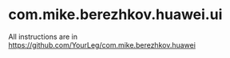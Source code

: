 # com.mike.berezhkov.huawei.ui
All instructions are in https://github.com/YourLeg/com.mike.berezhkov.huawei
